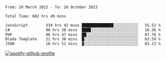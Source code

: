 <!--START_SECTION:waka-->

```txt
From: 20 March 2022 - To: 26 October 2023

Total Time: 602 hrs 49 mins

JavaScript        334 hrs 42 mins ██████████████░░░░░░░░░░░   55.52 %
C#                98 hrs 38 mins  ████░░░░░░░░░░░░░░░░░░░░░   16.36 %
PHP               46 hrs 47 mins  ██░░░░░░░░░░░░░░░░░░░░░░░   07.76 %
Blade Template    21 hrs 38 mins  █░░░░░░░░░░░░░░░░░░░░░░░░   03.59 %
JSON              18 hrs 51 mins  ▓░░░░░░░░░░░░░░░░░░░░░░░░   03.13 %
```

<!--END_SECTION:waka-->
[![spotify-github-profile](https://spotify-github-profile.vercel.app/api/view?uid=c00zprrvy9xiloa9qnco3hmng&cover_image=true&theme=novatorem&show_offline=false&background_color=121212&bar_color=53b14f&bar_color_cover=false)](https://spotify-github-profile.vercel.app/api/view?uid=c00zprrvy9xiloa9qnco3hmng&redirect=true)



